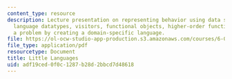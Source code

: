 ```yaml
---
content_type: resource
description: Lecture presentation on representing behavior using data structures,
  language datatypes, visitors, functional objects, higher-order functions, and solving
  a problem by creating a domain-specific language.
file: https://ol-ocw-studio-app-production.s3.amazonaws.com/courses/6-005-elements-of-software-construction-fall-2008/adf19ced0f0c1287b28d2bbcd7d48618_MIT6_005f08_lec15.pdf
file_type: application/pdf
resourcetype: Document
title: Little Languages
uid: adf19ced-0f0c-1287-b28d-2bbcd7d48618
---
```


